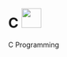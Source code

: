 # C <img src = "https://upload.wikimedia.org/wikipedia/commons/1/19/C_Logo.png" style="height: 40px; width:40px;">
C Programming
